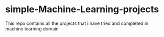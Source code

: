 # simple-Machine-Learning-projects
This repo contains all the projects that i have tried and completed in machine learning domain 
